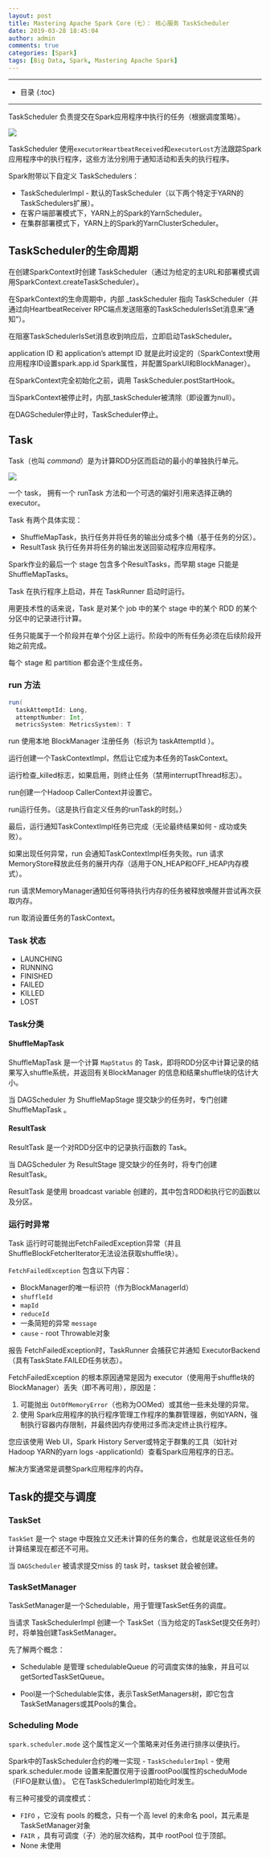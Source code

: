 ```yaml
---
layout: post
title: Mastering Apache Spark Core（七）： 核心服务 TaskScheduler
date: 2019-03-28 18:45:04
author: admin
comments: true
categories: [Spark]
tags: [Big Data, Spark, Mastering Apache Spark]
---
```




<!-- more -->

------




* 目录
{:toc}


------

TaskScheduler 负责提交在Spark应用程序中执行的任务（根据调度策略）。

[![](/images/posts/sparkstandalone-sparkcontext-taskscheduler-schedulerbackend.png)](/images/posts/sparkstandalone-sparkcontext-taskscheduler-schedulerbackend.png)

TaskScheduler 使用`executorHeartbeatReceived`和`executorLost`方法跟踪Spark应用程序中的执行程序，这些方法分别用于通知活动和丢失的执行程序。

Spark附带以下自定义 TaskSchedulers：

- TaskSchedulerImpl - 默认的TaskScheduler（以下两个特定于YARN的TaskSchedulers扩展）。
- 在客户端部署模式下，YARN上的Spark的YarnScheduler。
- 在集群部署模式下，YARN上的Spark的YarnClusterScheduler。

## TaskScheduler的生命周期

在创建SparkContext时创建 TaskScheduler（通过为给定的主URL和部署模式调用SparkContext.createTaskScheduler）。

在SparkContext的生命周期中，内部 _taskScheduler 指向 TaskScheduler（并通过向HeartbeatReceiver RPC端点发送阻塞的TaskSchedulerIsSet消息来“通知”）。

在阻塞TaskSchedulerIsSet消息收到响应后，立即启动TaskScheduler。

application ID 和 application’s attempt ID 就是此时设定的（SparkContext使用应用程序ID设置spark.app.id Spark属性，并配置SparkUI和BlockManager）。

在SparkContext完全初始化之前，调用 TaskScheduler.postStartHook。

当SparkContext被停止时，内部_taskScheduler被清除（即设置为null）。

在DAGScheduler停止时，TaskScheduler停止。

## Task

Task（也叫 *command*）是为计算RDD分区而启动的最小的单独执行单元。

[![](/images/posts/spark-rdd-partitions-job-stage-tasks.png)](/images/posts/spark-rdd-partitions-job-stage-tasks.png)

一个 task， 拥有一个 runTask 方法和一个可选的偏好引用来选择正确的 executor。

Task 有两个具体实现：

- ShuffleMapTask，执行任务并将任务的输出分成多个桶（基于任务的分区）。
- ResultTask 执行任务并将任务的输出发送回驱动程序应用程序。

Spark作业的最后一个 stage 包含多个ResultTasks，而早期 stage 只能是ShuffleMapTasks。

Task 在执行程序上启动，并在 TaskRunner 启动时运行。

用更技术性的话来说，Task 是对某个 job 中的某个 stage 中的某个 RDD 的某个分区中的记录进行计算。

任务只能属于一个阶段并在单个分区上运行。阶段中的所有任务必须在后续阶段开始之前完成。

每个 stage 和 partition 都会逐个生成任务。

### run 方法

```scala
run(
  taskAttemptId: Long,
  attemptNumber: Int,
  metricsSystem: MetricsSystem): T
```

run 使用本地 BlockManager 注册任务（标识为 taskAttemptId ）。

运行创建一个TaskContextImpl，然后让它成为本任务的TaskContext。

运行检查_killed标志，如果启用，则终止任务（禁用interruptThread标志）。

run创建一个Hadoop CallerContext并设置它。

run运行任务。（这是执行自定义任务的runTask的时刻。）

最后，运行通知TaskContextImpl任务已完成（无论最终结果如何 - 成功或失败）。

如果出现任何异常，run 会通知TaskContextImpl任务失败。run 请求MemoryStore释放此任务的展开内存（适用于ON_HEAP和OFF_HEAP内存模式）。

run 请求MemoryManager通知任何等待执行内存的任务被释放唤醒并尝试再次获取内存。

run 取消设置任务的TaskContext。

### Task 状态

- LAUNCHING
- RUNNING
- FINISHED
- FAILED
- KILLED
- LOST

### Task分类

#### ShuffleMapTask

ShuffleMapTask 是一个计算 `MapStatus` 的 Task，即将RDD分区中计算记录的结果写入shuffle系统，并返回有关BlockManager 的信息和结果shuffle块的估计大小。

当 DAGScheduler 为 ShuffleMapStage 提交缺少的任务时，专门创建 ShuffleMapTask 。

#### ResultTask

ResultTask 是一个对RDD分区中的记录执行函数的 Task。

当 DAGScheduler 为 ResultStage 提交缺少的任务时，将专门创建 ResultTask。

ResultTask 是使用 broadcast variable 创建的，其中包含RDD和执行它的函数以及分区。

### 运行时异常

Task 运行时可能抛出FetchFailedException异常（并且ShuffleBlockFetcherIterator无法设法获取shuffle块）。

`FetchFailedException` 包含以下内容：

- BlockManager的唯一标识符（作为BlockManagerId）
- `shuffleId`
- `mapId`
- `reduceId`
- 一条简短的异常 `message`
- `cause` - root Throwable对象

报告 FetchFailedException时，TaskRunner 会捕获它并通知 ExecutorBackend（具有TaskState.FAILED任务状态）。

FetchFailedException 的根本原因通常是因为 executor（使用用于shuffle块的BlockManager）丢失（即不再可用），原因是：

1. 可能抛出 `OutOfMemoryError`（也称为OOMed）或其他一些未处理的异常。
2. 使用 Spark应用程序的执行程序管理工作程序的集群管理器，例如YARN，强制执行容器内存限制，并最终因内存使用过多而决定终止执行程序。

您应该使用 Web UI，Spark History Server或特定于群集的工具（如针对Hadoop YARN的yarn logs -applicationId）查看Spark应用程序的日志。

解决方案通常是调整Spark应用程序的内存。

## Task的提交与调度

### TaskSet

`TaskSet` 是一个 stage 中既独立又还未计算的任务的集合，也就是说这些任务的计算结果现在都还不可用。

当 `DAGScheduler`  被请求提交miss 的 task 时，taskset 就会被创建。

### TaskSetManager

TaskSetManager是一个Schedulable，用于管理TaskSet任务的调度。

当请求 TaskSchedulerImpl 创建一个 TaskSet（当为给定的TaskSet提交任务时）时，将单独创建TaskSetManager。

先了解两个概念：

- Schedulable 是管理 schedulableQueue 的可调度实体的抽象，并且可以 getSortedTaskSetQueue。

- Pool是一个Schedulable实体，表示TaskSetManagers树，即它包含TaskSetManagers或其Pools的集合。

### Scheduling Mode 

`spark.scheduler.mode` 这个属性定义一个策略来对任务进行排序以便执行。 

Spark中的TaskScheduler合约的唯一实现 -  `TaskSchedulerImpl`  - 使用 spark.scheduler.mode 设置来配置仅用于设置rootPool属性的scheduMode（FIFO是默认值）。 它在TaskSchedulerImpl初始化时发生。

有三种可接受的调度模式：

- `FIFO` ，它没有 pools 的概念，只有一个高 level 的未命名 pool，其元素是TaskSetManager对象
- `FAIR` ，具有可调度（子）池的层次结构，其中 rootPool 位于顶部。
- None 未使用

